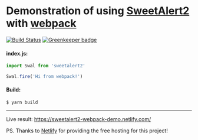 # Demonstration of using [SweetAlert2](https://github.com/sweetalert2/sweetalert2) with [webpack](https://webpack.github.io/)

[![Build Status](https://github.com/sweetalert2/sweetalert2-webpack-demo/workflows/build/badge.svg)](https://github.com/sweetalert2/sweetalert2-webpack-demo/actions)
[![Greenkeeper badge](https://badges.greenkeeper.io/sweetalert2/sweetalert2-webpack-demo.svg)](https://greenkeeper.io/)

#### index.js:
```js
import Swal from 'sweetalert2'

Swal.fire('Hi from webpack!')
```

#### Build:
```sh
$ yarn build
```

---

Live result: https://sweetalert2-webpack-demo.netlify.com/


PS. Thanks to [Netlify](https://www.netlify.com/) for providing the free hosting for this project!
